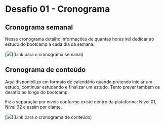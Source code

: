 # Desafio 01 - Cronograma

## Cronograma semanal

Nesse cronograma detalho informações de quantas horas irei dedicar ao estudo do bootcamp a cada dia
da semana.

[<img src="./CronogramaSemanal.png">](Link para o cronograma semanal)

## Cronograma de conteúdo

Aqui disponibilizo em formato de calendário quando pretendo iniciar um estudo, continuar estudando
e finalizar um estudo. Tento prever também os desafio ao longo do bootcamp.

Fiz a separação por níveis conforme existe dentro da plataforma: Nível 01, Nível 02 e assim por diante.

[<img src="./CronogramaConteudo.png">](Link para o cronograma de conteúdo)


